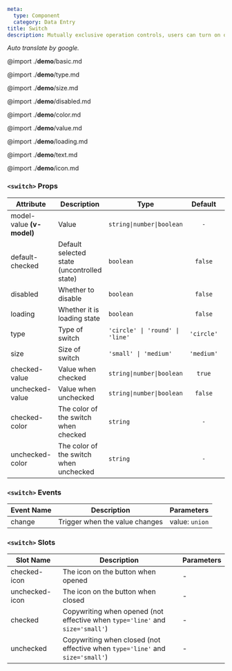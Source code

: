 ```yaml
meta:
  type: Component
  category: Data Entry
title: Switch
description: Mutually exclusive operation controls, users can turn on or turn off a certain function.
```

*Auto translate by google.*

@import ./__demo__/basic.md

@import ./__demo__/type.md

@import ./__demo__/size.md

@import ./__demo__/disabled.md

@import ./__demo__/color.md

@import ./__demo__/value.md

@import ./__demo__/loading.md

@import ./__demo__/text.md

@import ./__demo__/icon.md


### `<switch>` Props

|Attribute|Description|Type|Default|version|
|---|---|---|:---:|:---|
|model-value **(v-model)**|Value|`string\|number\|boolean`|`-`||
|default-checked|Default selected state (uncontrolled state)|`boolean`|`false`||
|disabled|Whether to disable|`boolean`|`false`||
|loading|Whether it is loading state|`boolean`|`false`||
|type|Type of switch|`'circle' \| 'round' \| 'line'`|`'circle'`||
|size|Size of switch|`'small' \| 'medium'`|`'medium'`||
|checked-value|Value when checked|`string\|number\|boolean`|`true`|2.12.0|
|unchecked-value|Value when unchecked|`string\|number\|boolean`|`false`|2.12.0|
|checked-color|The color of the switch when checked|`string`|`-`|2.12.0|
|unchecked-color|The color of the switch when unchecked|`string`|`-`|2.12.0|
### `<switch>` Events

|Event Name|Description|Parameters|
|---|---|---|
|change|Trigger when the value changes|value: `union`|
### `<switch>` Slots

|Slot Name|Description|Parameters|
|---|---|---|
|checked-icon|The icon on the button when opened|-|
|unchecked-icon|The icon on the button when closed|-|
|checked|Copywriting when opened (not effective when `type='line'` and `size='small'`)|-|
|unchecked|Copywriting when closed (not effective when `type='line'` and `size='small'`)|-|


